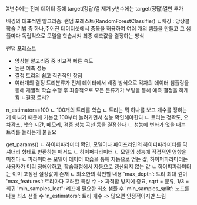 X변수에는 전체 데이터 중에 target(정답)열 제거
y변수에는 target(정답)열만 추가

배깅의 대표적인 알고리즘: 랜덤 포레스트(RandomForestClassifier)
ㄴ배깅 : 앙상블 학습 기법 중 하나,주어진 데이터셋에서 중복을 허용하여 여러 개의 샘플을 만들고 그 샘플마다 독립적으로 모델을 학습시켜 최종 예측값을 결정하는 방식

랜덤 포레스트
- 앙상블 알고리즘 중 비교적 빠른 속도
- 높은 예측 성능
- 결정 트리의 쉽고 직관적인 장점
- 여러개의 결정 트리분류가 전체 데이터에서 배깅 방식으로 각자의 데이터 샘플링을 통해 개별적 학습 수행 후 최종적으로 모든 분류기가 보팅을 통해 예측 결정을 하게 됨
ㄴ결정 트리?


n_estimators=100
ㄴ 100개의 트리를 학습
    ㄴ 트리는 뭐 하나를 보고 개수를 정하는게 아니기 때문에 기본값 100부터 늘려가면서 성능 확인해야한다
    ㄴ 트리는 정확도, 오차감소, 학습 시간, 메모리, 검증 성능 곡선 등을 결정한다 
    ㄴ 성능에 변화가 없을 때는 트리를 늘리는게 불필요

get_params()
ㄴ 하이퍼파라미터 확인, 모델이나 파이프라인의 하이퍼파라미터를 딕셔너리 형태로 반환하는 매서드
    ㄴ 하이퍼파라미터
        ㄴ 모델의 성능에 직접적인 영향을 미친다
        ㄴ 파라미터는 모델이 데이터 학습을 통해 자동으로 얻는 값, 하이퍼파라미터는 사용자가 미리 정해야하고, 학습과정에서 자동으로 갱신되지 않는 값
        ㄴ 하이퍼파라미터는 이미 고정된 설정값이 존재
ㄴ 최소한의 확인할 내용
 'max_depth': 트리 최대 깊이
 'max_features': 트리마다 고려할 특성 수 -> 과적합 방지에 중요, sqrt = 분류, 1/3 = 회귀
 'min_samples_leaf': 리프에 필요한 최소 샘플 수
 'min_samples_split': 노드를 나눌 최소 샘플 수
 'n_estimators': 트리 개수 -> 많으면 안정적이지만 느림
